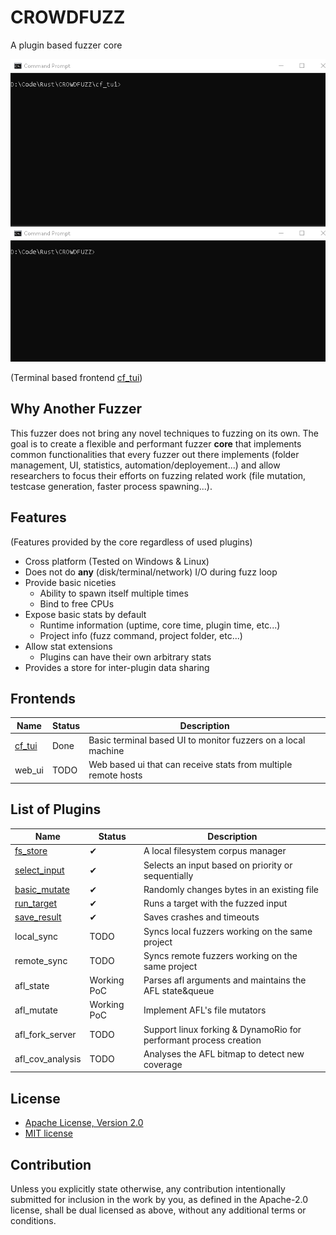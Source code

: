 # CROWDFUZZ
A plugin based fuzzer core

![](cf_tui/doc/cf_tui_demo.gif)

(Terminal based frontend [cf_tui](cf_tui/))


## Why Another Fuzzer
This fuzzer does not bring any novel techniques to fuzzing on its own. The goal is to create a flexible and performant fuzzer __core__ that implements common functionalities that every fuzzer out there implements (folder management, UI, statistics, automation/deployement...) and allow researchers to focus their efforts on fuzzing related work (file mutation, testcase generation, faster process spawning...).

## Features
(Features provided by the core regardless of used plugins)
- Cross platform (Tested on Windows & Linux)
- Does not do __any__ (disk/terminal/network) I/O during fuzz loop
- Provide basic niceties
  - Ability to spawn itself multiple times
  - Bind to free CPUs
- Expose basic stats by default
  - Runtime information (uptime, core time, plugin time, etc...)
  - Project info (fuzz command, project folder, etc...)
- Allow stat extensions
  - Plugins can have their own arbitrary stats
- Provides a store for inter-plugin data sharing


## Frontends
|Name | Status | Description |
|-----|--------|-------------|
|[cf_tui](cf_tui/)| Done | Basic terminal based UI to monitor fuzzers on a local machine|
| web_ui | TODO | Web based ui that can receive stats from multiple remote hosts |

## List of Plugins

|Name | Status | Description |
|-----|--------|-------------|
|[fs_store](plugins/fs_store/)|✔|A local filesystem corpus manager|
|[select_input](plugins/select_input/)|✔|Selects an input based on priority or sequentially|
|[basic_mutate](plugins/basic_mutate/)|✔|Randomly changes bytes in an existing file|
|[run_target](plugins/run_target/)|✔|Runs a target with the fuzzed input|
|[save_result](plugins/save_result/)|✔|Saves crashes and timeouts|
|local_sync| TODO | Syncs local fuzzers working on the same project |
|remote_sync| TODO | Syncs remote fuzzers working on the same project |
|afl_state| Working PoC | Parses afl arguments and maintains the AFL state&queue |
|afl_mutate| Working PoC | Implement AFL's file mutators|
|afl_fork_server| TODO | Support linux forking & DynamoRio for performant process creation|
|afl_cov_analysis| TODO | Analyses the AFL bitmap to detect new coverage|

## License

 * [Apache License, Version 2.0](http://www.apache.org/licenses/LICENSE-2.0)
 * [MIT license](http://opensource.org/licenses/MIT)

## Contribution

Unless you explicitly state otherwise, any contribution intentionally submitted
for inclusion in the work by you, as defined in the Apache-2.0 license, shall be
dual licensed as above, without any additional terms or conditions.